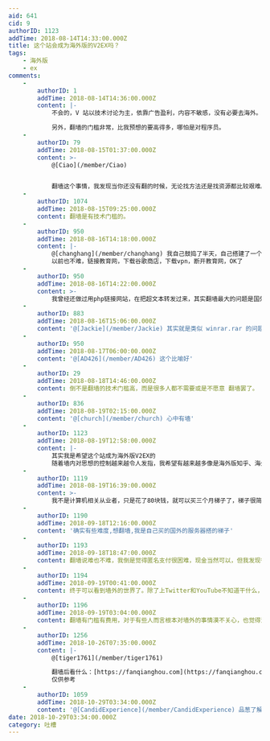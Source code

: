 ```yaml
---
aid: 641
cid: 9
authorID: 1123
addTime: 2018-08-14T14:33:00.000Z
title: 这个站会成为海外版的V2EX吗？
tags:
    - 海外版
    - ex
comments:
    -
        authorID: 1
        addTime: 2018-08-14T14:36:00.000Z
        content: |-
            不会的，V 站以技术讨论为主，依靠广告盈利，内容不敏感，没有必要去海外。

            另外，翻墙的门槛非常，比我预想的要高得多，哪怕是对程序员。
    -
        authorID: 79
        addTime: 2018-08-15T01:37:00.000Z
        content: >-
            @[Ciao](/member/Ciao)


            翻墙这个事情，我发现当你还没有翻的时候，无论找方法还是找资源都比较艰难。但是一旦你翻过来了，你发现到处都是资源到处都是讲怎么翻的各种办法。
    -
        authorID: 1074
        addTime: 2018-08-15T09:25:00.000Z
        content: 翻墙是有技术门槛的。
    -
        authorID: 950
        addTime: 2018-08-16T14:18:00.000Z
        content: |-
            @[changhang](/member/changhang) 我自己鼓捣了半天，自己搭建了一个pptp服务器。  
            以前也不难，链接教育网，下载谷歌商店，下载vpn，断开教育网，OK了
    -
        authorID: 950
        addTime: 2018-08-16T14:22:00.000Z
        content: >-
            我曾经还做过用php链接网站，在把超文本转发过来，其实翻墙最大的问题是国外服务器，我好不容易才找到一个，不敢用阿里云，如果是阿里云直接装win远程桌面
    -
        authorID: 883
        addTime: 2018-08-16T15:06:00.000Z
        content: '@[Jackie](/member/Jackie) 其实就是类似 winrar.rar 的问题……'
    -
        authorID: 950
        addTime: 2018-08-17T06:00:00.000Z
        content: '@[AD426](/member/AD426) 这个比喻好'
    -
        authorID: 29
        addTime: 2018-08-18T14:46:00.000Z
        content: 倒不是翻墙的技术门槛高，而是很多人都不需要或是不愿意 翻墙罢了。
    -
        authorID: 836
        addTime: 2018-08-19T02:15:00.000Z
        content: '@[church](/member/church) 心中有墙'
    -
        authorID: 1123
        addTime: 2018-08-19T12:58:00.000Z
        content: |-
            其实我是希望这个站成为海外版V2EX的  
            随着墙内对思想的控制越来越令人发指，我希望有越来越多像是海外版知乎、海外版微博、海外版B站以及海外版V2EX这样的网站出现
    -
        authorID: 1119
        addTime: 2018-08-19T16:39:00.000Z
        content: >-
            我不是计算机相关从业者，只是花了80块钱，就可以买三个月梯子了，梯子很简单，速度也不错，很多人怕是不愿意花这个钱吧，免费的梯子真的很难用。
    -
        authorID: 1190
        addTime: 2018-09-18T12:16:00.000Z
        content: '确实有些难度,想翻墙,我是自己买的国外的服务器搭的梯子'
    -
        authorID: 1193
        addTime: 2018-09-18T18:47:00.000Z
        content: 翻墙说难也不难，我倒是觉得匿名支付很困难，现金当然可以，但我发现很多东西需要去淘宝买，发现毫无办法只能把数据交给阿里
    -
        authorID: 1194
        addTime: 2018-09-19T00:41:00.000Z
        content: 终于可以看到墙外的世界了。除了上Twitter和YouTube不知道干什么，有朋友指点一下吗？
    -
        authorID: 1196
        addTime: 2018-09-19T03:04:00.000Z
        content: 翻墙有门槛有费用，对于有些人而言根本对墙外的事情漠不关心，也觉得没必要。
    -
        authorID: 1256
        addTime: 2018-10-26T07:35:00.000Z
        content: |-
            @[tiger1761](/member/tiger1761)

            翻墙后看什么：[https://fanqianghou.com](https://fanqianghou.com)  
            仅供参考
    -
        authorID: 1059
        addTime: 2018-10-29T03:34:00.000Z
        content: '@[CandidExperience](/member/CandidExperience) 品葱了解下'
date: 2018-10-29T03:34:00.000Z
category: 吐槽
---
```



